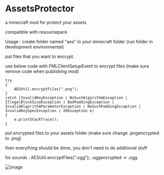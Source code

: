 # AssetsProtector
 a minecraft mod for protect your assets

compatible with resourcepack

Usage :
create folder named "aes" in your minecraft folder (run folder in development environmental)

put files that you want to encrypt.

use below code with FMLClientSetupEvent to encrypt files (make sure remove code when publishing mod)

```
try
{
    AESUtil.encryptFiles(".png");
}
catch (InvalidKeyException | NoSuchAlgorithmException | IllegalBlockSizeException | BadPaddingException | InvalidAlgorithmParameterException | NoSuchPaddingException | InvalidKeySpecException | IOException e) 
{
    e.printStackTrace();
}
```

put encrypted files to your assets folder (make sure change .pngencrypted to .png)

then everything should be done, you don't need to do additional stuff

for sounds :
AESUtil.encryptFiles(".ogg");
.oggencrypted -> .ogg

![image](https://github.com/user-attachments/assets/4992bc9b-f2b2-4d6c-8ada-1c82ec63aca0)
